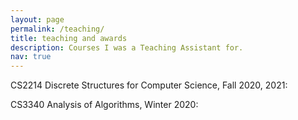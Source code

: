 ```yaml
---
layout: page
permalink: /teaching/
title: teaching and awards
description: Courses I was a Teaching Assistant for.
nav: true
---
```


CS2214 Discrete Structures for Computer Science, Fall 2020, 2021:


CS3340 Analysis of Algorithms, Winter 2020:
